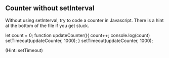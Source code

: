 ## Counter without setInterval

Without using setInterval, try to code a counter in Javascript. There is a hint at the bottom of the file if you get stuck.

let count = 0;
function updateCounter(){
    count++;
    console.log(count)
    setTimeout(updateCounter, 1000);
}
setTimeout(updateCounter, 1000);








































































(Hint: setTimeout)